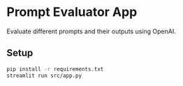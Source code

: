 # Prompt Evaluator App

Evaluate different prompts and their outputs using OpenAI.

## Setup

```bash
pip install -r requirements.txt
streamlit run src/app.py
```
